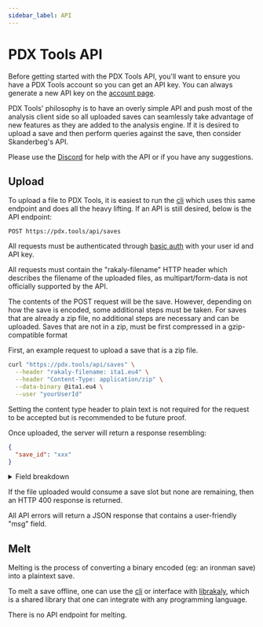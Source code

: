 ```yaml
---
sidebar_label: API
---
```


# PDX Tools API

Before getting started with the PDX Tools API, you'll want to ensure you
have a PDX Tools account so you can get an API key. You can always
generate a new API key on the [account page](pathname:///account).

PDX Tools' philosophy is to have an overly simple API and push most of
the analysis client side so all uploaded saves can seamlessly take
advantage of new features as they are added to the analysis engine. If
it is desired to upload a save and then perform queries against the
save, then consider Skanderbeg's API.

Please use the [Discord](https://discord.gg/rCpNWQW) for help
with the API or if you have any suggestions.

## Upload

To upload a file to PDX Tools, it is easiest to run the [cli](https://github.com/rakaly/cli) which uses
this same endpoint and does all the heavy lifting. If an API is still
desired, below is the API endpoint:

```plain
POST https://pdx.tools/api/saves
```

All requests must be authenticated through [basic auth](https://en.wikipedia.org/wiki/Basic_access_authentication)
with your user id and API key.

All requests must contain the "rakaly-filename" HTTP header which
describes the filename of the uploaded files, as multipart/form-data is
not officially supported by the API.

The contents of the POST request will be the save. However, depending on
how the save is encoded, some additional steps must be taken. For saves
that are already a zip file, no additional steps are necessary and can
be uploaded. Saves that are not in a zip, must be first compressed in a
gzip-compatible format

First, an example request to upload a save that is a zip file.

```bash
curl "https://pdx.tools/api/saves" \
  --header "rakaly-filename: ita1.eu4" \
  --header "Content-Type: application/zip" \
  --data-binary @ita1.eu4 \
  --user "yourUserId"
```

Setting the content type header to plain text is not required for the
request to be accepted but is recommended to be future proof.

Once uploaded, the server will return a response resembling:

```json
{
  "save_id": "xxx"
}
```

<details>
  <summary>Field breakdown</summary>
  <dl>
    <dt>save_id</dt>
    <dd>
      The unique identifier for the uploaded save. The save will be publicly
      hosted at /eu4/saves/xxx
    </dd>
  </dl>
</details>

If the file uploaded would consume a save slot but none are remaining,
then an HTTP 400 response is returned.

All API errors will return a JSON response that contains a user-friendly
"msg" field.

## Melt

Melting is the process of converting a binary encoded (eg: an ironman
save) into a plaintext save.

To melt a save offline, one can use the [cli](https://github.com/rakaly/cli) or interface with
[librakaly](https://github.com/rakaly/librakaly), which is a
shared library that one can integrate with any programming language.

There is no API endpoint for melting.
